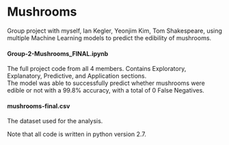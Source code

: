 # Mushrooms
Group project with myself, Ian Kegler, Yeonjim Kim, Tom Shakespeare, using multiple Machine Learning models to predict the edibility of mushrooms.  

#### Group-2-Mushrooms_FINAL.ipynb
The full project code from all 4 members. Contains Exploratory, Explanatory, Predictive, and Application sections.  
The model was able to successfully predict whether mushrooms were edible or not with a 99.8% accuracy, with a total of 0 False Negatives.  

#### mushrooms-final.csv
The dataset used for the analysis.  

Note that all code is written in python version 2.7.
